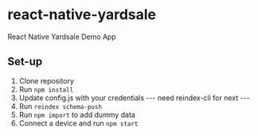 # react-native-yardsale
React Native Yardsale Demo App

## Set-up
1. Clone repository
2. Run `npm install`
3. Update config.js with your credentials
--- need reindex-cli for next ---
4. Run `reindex schema-push`
5. Run `npm import` to add dummy data
6. Connect a device and run `npm start`